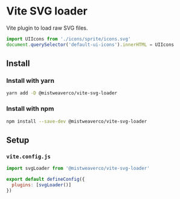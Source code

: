 # Vite SVG loader
Vite plugin to load raw SVG files.

```typescript
import UIIcons from './icons/sprite/icons.svg'
document.querySelector('default-ui-icons').innerHTML = UIIcons
```

## Install

### Install with yarn

```bash
yarn add -D @mistweaverco/vite-svg-loader
```

### Install with npm

```bash
npm install --save-dev @mistweaverco/vite-svg-loader
```

## Setup

### `vite.config.js`

```javascript
import svgLoader from '@mistweaverco/vite-svg-loader'

export default defineConfig({
  plugins: [svgLoader()]
})
```
